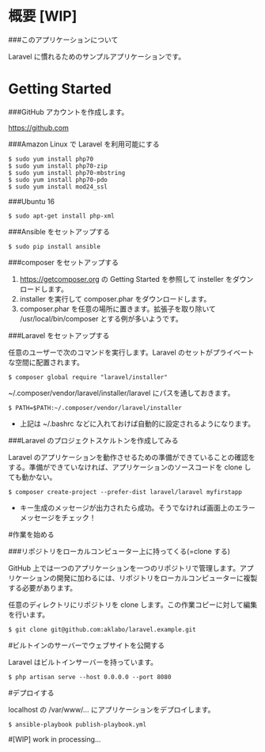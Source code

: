 # 概要 [WIP]

###このアプリケーションについて

Laravel に慣れるためのサンプルアプリケーションです。

# Getting Started

###GitHub アカウントを作成します。

https://github.com

###Amazon Linux で Laravel を利用可能にする

```
$ sudo yum install php70
$ sudo yum install php70-zip
$ sudo yum install php70-mbstring
$ sudo yum install php70-pdo
$ sudo yum install mod24_ssl
```

###Ubuntu 16

```
$ sudo apt-get install php-xml
```

###Ansible をセットアップする

```
$ sudo pip install ansible
```

###composer をセットアップする

1. https://getcomposer.org の Getting Started を参照して insteller をダウンロードします。
2. installer を実行して composer.phar をダウンロードします。
3. composer.phar を任意の場所に置きます。拡張子を取り除いて /usr/local/bin/composer とする例が多いようです。

###Laravel をセットアップする

任意のユーザーで次のコマンドを実行します。Laravel のセットがプライベートな空間に配置されます。

```
$ composer global require "laravel/installer"
```

~/.composer/vendor/laravel/installer/laravel にパスを通しておきます。

```
$ PATH=$PATH:~/.composer/vendor/laravel/installer
```

- 上記は ~/.bashrc などに入れておけば自動的に設定されるようになります。

###Laravel のプロジェクトスケルトンを作成してみる

Laravel のアプリケーションを動作させるための準備ができていることの確認をする。準備ができていなければ、アプリケーションのソースコードを clone しても動かない。

```
$ composer create-project --prefer-dist laravel/laravel myfirstapp
```

- キー生成のメッセージが出力されたら成功。そうでなければ画面上のエラーメッセージをチェック！

#作業を始める

###リポジトリをローカルコンピューター上に持ってくる(=clone する)

GitHub 上では一つのアプリケーションを一つのリポジトリで管理します。アプリケーションの開発に加わるには、リポジトリをローカルコンピューターに複製する必要があります。

任意のディレクトリにリポジトリを clone します。この作業コピーに対して編集を行います。

```
$ git clone git@github.com:aklabo/laravel.example.git
```


#ビルトインのサーバーでウェブサイトを公開する

Laravel はビルトインサーバーを持っています。

```
$ php artisan serve --host 0.0.0.0 --port 8080
```

#デプロイする

localhost の /var/www/... にアプリケーションをデプロイします。

```
$ ansible-playbook publish-playbook.yml
```

#[WIP] work in processing...





